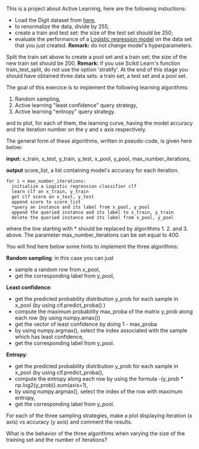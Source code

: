 This is a project about Active Learning, here are the following instuctions:

* Load the Digit dataset from [here](https://scikit-learn.org/stable/auto_examples/datasets/plot_digits_last_image.html),
* to renormalize the data, divide by 255,
* create a train and test set: the size of the test set should be 250;
* evaluate the performance of a [Logistic regression model](https://scikit-learn.org/stable/modules/generated/sklearn.linear_model.LogisticRegression.html#sklearn.linear_model.LogisticRegression) on the data set that you just created. **Remark:** do not change model's hyperparameters.

Split the train set above to create a pool set and a train set; the size of the new train set should be 200. **Remark:** if you use Scikit Learn's function train_test_split, do not use the option 'stratify'. At the end of this stage you should have obtained three data sets: a train set, a test set and a pool set.

The goal of this exercice is to implement the following learning algorithms:


1.   Random sampling,
2.   Active learning "least confidence" query strategy,
3.   Active learning "entropy" query strategy.

and to plot, for each of them, the learning curve, having the model accuracy and the iteration number on the y and x axis respectively.

The general form of these algorithms, written in pseudo-code, is given here below:

**input:** x_train, x_test, y_train, y_test, x_pool, y_pool, max_number_iterations,

**output** score_list, a list containing model's accuracy for each iteration.
```
for i < max_number_iterations:
  initialize a Logistic regression classifier clf
  learn clf on x_train, y_train
  get clf score on x_test, y_test
  append score to score_list
  *query an instance and its label from x_pool, y_pool
  append the queried instance and its label to x_train, y_train
  delete the queried instance and its label from x_pool, y_pool

```
where the line starting with * should be replaced by algorithms 1. 2. and 3. above. The parameter max_number_iterations can be set equal to 400.

You will find here below some hints to implement the three algorithms:

**Random sampling**: in this case you can just
* sample a random row from x_pool,
* get the corresponding label from y_pool,

**Least confidence**:
* get the predicted probability distribution y_prob for each sample in x_pool (by using clf.predict_proba() )
* compute the maximum probability max_proba of the matrix y_prob along each row (by using numpy.amax())
* get the vector of least confidence by doing 1 - max_proba
* by using numpy.argmax(), select the index associated with the sample which has least confidence,
* get the corresponding label from y_pool.

**Entropy**:
* get the predicted probability distribution y_prob for each sample in x_pool (by using clf.predict_proba(),
* compute the entropy along each row by using the formula -(y_prob * np.log2(y_prob)).sum(axis=1),
* by using numpy.argmax(), select the index of the row with maximum entropy,
* get the corresponding label from y_pool.

For each of the three sampling strategies, make a plot displaying iteration (x axis) vs accuracy (y axis) and comment the results.


What is the behavior of the three algorithms when varying the size of the training set and the number of iterations?
